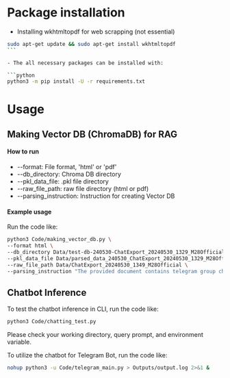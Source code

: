 # Package installation

- Installing wkhtmltopdf for web scrapping (not essential)

````bash
sudo apt-get update && sudo apt-get install wkhtmltopdf
```

- The all necessary packages can be installed with:

```python
python3 -m pip install -U -r requirements.txt
````

# Usage

## Making Vector DB (ChromaDB) for RAG

#### How to run

- --format: File format, 'html' or 'pdf'
- --db_directory: Chroma DB directory
- --pkl_data_file: .pkl file directory
- --raw_file_path: raw file directory (html or pdf)
- --parsing_instruction: Instruction for creating Vector DB

#### Example usage

Run the code like:

```bash
python3 Code/making_vector_db.py \
--format html \
--db_directory Data/test-db-240530-ChatExport_20240530_1329_M28Official \
--pkl_data_file Data/parsed_data_240530_ChatExport_20240530_1329_M28Official.pkl \
--raw_file_path Data/ChatExport_20240530_1349_M28Official \
--parsing_instruction "The provided document contains telegram group chat data from Minerva University Class of 2028 (M28). This form provides chats, datas, and useful information for Minerva University Students. It contains many tables and figures. Try to be precise while answering the questions. When referencing this reference, you must give credit to the source."
```

## Chatbot Inference

To test the chatbot inference in CLI, run the code like:

```bash
python3 Code/chatting_test.py
```

Please check your working directory, query prompt, and environment variable.

To utilize the chatbot for Telegram Bot, run the code like:

```bash
nohup python3 -u Code/telegram_main.py > Outputs/output.log 2>&1 &
```
